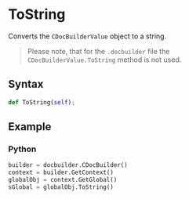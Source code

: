 # ToString

Converts the `CDocBuilderValue` object to a string.

> Please note, that for the `.docbuilder` file the `CDocBuilderValue.ToString` method is not used.

## Syntax

```py
def ToString(self);
```

## Example

### Python

``` py
builder = docbuilder.CDocBuilder()
context = builder.GetContext()
globalObj = context.GetGlobal()
sGlobal = globalObj.ToString()
```
